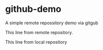 # github-demo
A simple remote repossitory demo via gitgub

This line from remote repository.

This line from local repository
